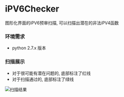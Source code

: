 # iPV6Checker
图形化界面的iPV6预审扫描, 可以扫描出潜在的非法iPV4函数

### 环境需求
- python 2.7.x 版本

### 扫描展示
- 对于很可能有潜在问题的, 底部标注了红线
- 对于扫描通过的, 底部标注了绿线

![扫描结果](https://github.com/sixleaves/iPV6Checker/blob/master/Snip20170105.png)
